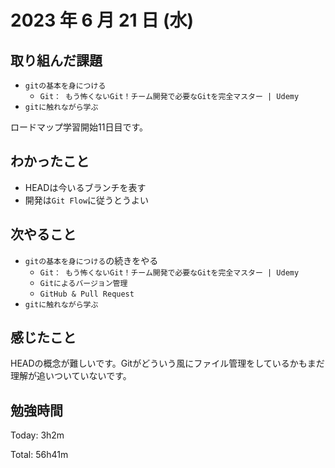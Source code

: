 # 2023 年 6 月 21 日 (水)

## 取り組んだ課題

- `gitの基本を身につける`
  - `Git： もう怖くないGit！チーム開発で必要なGitを完全マスター | Udemy`
- `gitに触れながら学ぶ`

ロードマップ学習開始11日目です。

## わかったこと

- HEADは今いるブランチを表す
- 開発は`Git Flow`に従うとうよい

## 次やること

- `gitの基本を身につける`の続きをやる
  - `Git： もう怖くないGit！チーム開発で必要なGitを完全マスター | Udemy`
  - `Gitによるバージョン管理`
  - `GitHub & Pull Request`
- `gitに触れながら学ぶ`

## 感じたこと

HEADの概念が難しいです。Gitがどういう風にファイル管理をしているかもまだ理解が追いついていないです。


## 勉強時間

Today: 3h2m

Total: 56h41m
